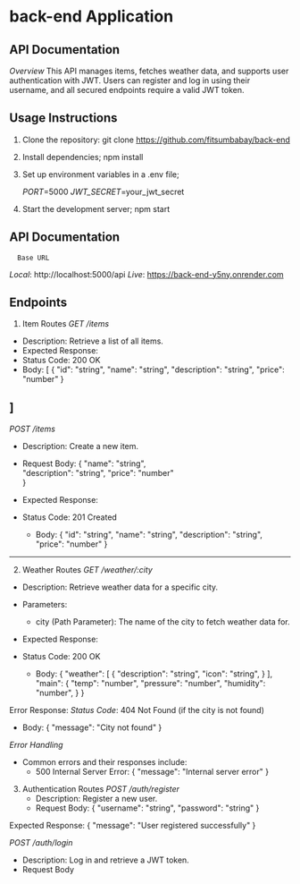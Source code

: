 # back-end Application


## API Documentation 
 *Overview*
This API manages items, fetches weather data, and supports user authentication with JWT. Users can register and log in using their username, and all secured endpoints require a valid JWT token.


## Usage Instructions
1. Clone the repository:
   git clone https://github.com/fitsumbabay/back-end
        
2. Install dependencies;
  npm install

3. Set up environment variables in a .env file;

    *PORT*=5000
   *JWT_SECRET*=your_jwt_secret

4. Start the development server;
      npm start

## API Documentation
      Base URL

*Local*: http://localhost:5000/api
*Live*: https://back-end-y5ny.onrender.com


## Endpoints
1. Item Routes
*GET /items*
- Description: Retrieve a list of all items.
- Expected Response:
- Status Code: 200 OK
 - Body:
[
    {
        "id": "string",
        "name": "string",
        "description": "string",
        "price": "number"
    }
    
]
-------------------------------------------------------------
*POST /items*
- Description: Create a new item.
- Request Body:
{
    "name": "string",        
    "description": "string", 
    "price": "number"        
}


- Expected Response:
- Status Code: 201 Created
  - Body:
{
    "id": "string",
    "name": "string",
    "description": "string",
    "price": "number"
}

-------------------------------------------------------------
2. Weather Routes
*GET /weather/:city*
 - Description: Retrieve weather data for a specific city.
 - Parameters: 
     - city (Path Parameter): The name of the city to fetch weather data for.

- Expected Response:
- Status Code: 200 OK
    - Body:
{
    "weather": [
        {
            "description": "string",
            "icon": "string",
        }
    ],
    "main": {
        "temp": "number",
        "pressure": "number",
        "humidity": "number",
    }
}

Error Response:
*Status Code*: 404 Not Found (if the city is not found)
  - Body:
{
    "message": "City not found"
}

*Error Handling*
 - Common errors and their responses include:
    - 500 Internal Server Error:
{
    "message": "Internal server error"
}


3. Authentication Routes
  *POST /auth/register*
      - Description: Register a new user.
      - Request Body:
         {
    "username": "string",
    "password": "string"
}

Expected Response:
   {
    "message": "User registered successfully"
}

*POST /auth/login*
   - Description: Log in and retrieve a JWT token.
   - Request Body